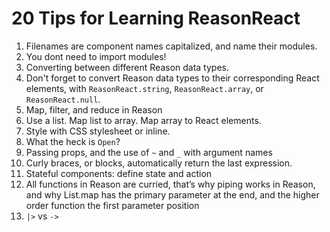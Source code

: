 # 20 Tips for Learning ReasonReact


1. Filenames are component names capitalized, and name their modules.
2. You dont need to import modules! 
3. Converting between different Reason data types.
4. Don't forget to convert Reason data types to their corresponding React elements, with `ReasonReact.string`, `ReasonReact.array`, or `ReasonReact.null`.
5. Map, filter, and reduce in Reason
6. Use a list. Map list to array. Map array to React elements.
7. Style with CSS stylesheet or inline.
8. What the heck is `Open`?
9.  Passing props, and the use of `~` and `_` with argument names
10. Curly braces, or blocks, automatically return the last expression.
11. Stateful components: define state and action
12. All functions in Reason are curried, that’s why piping works in Reason, and why List.map has the primary parameter at the end, and the higher order function the first parameter position
13. `|>` vs `->`


